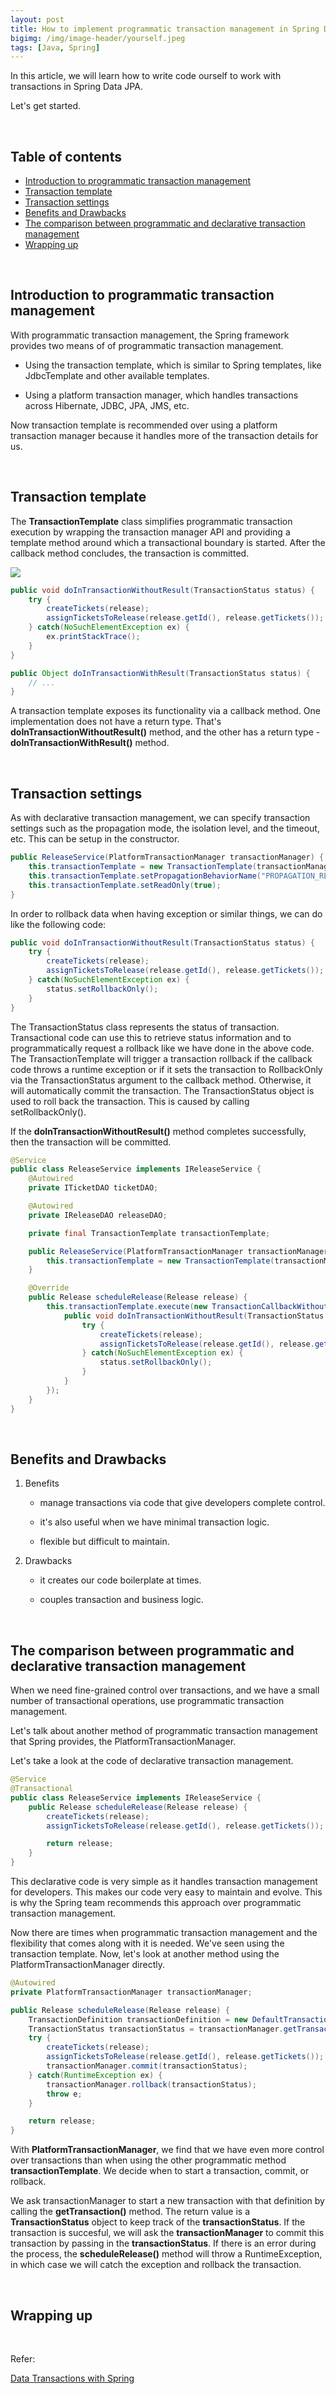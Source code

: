 ```yaml
---
layout: post
title: How to implement programmatic transaction management in Spring Data JPA
bigimg: /img/image-header/yourself.jpeg
tags: [Java, Spring]
---
```


In this article, we will learn how to write code ourself to work with transactions in Spring Data JPA.

Let's get started.

<br>

## Table of contents
- [Introduction to programmatic transaction management](#introduction-to-programmatic-transaction-management)
- [Transaction template](#transaction-template)
- [Transaction settings](#transaction-settings)
- [Benefits and Drawbacks](#benefits-and-drawbacks)
- [The comparison between programmatic and declarative transaction management](#the-comparison-between-programmatic-and-declarative-transaction-management)
- [Wrapping up](#wrapping-up)

<br>

## Introduction to programmatic transaction management

With programmatic transaction management, the Spring framework provides two means of of programmatic transaction management.
- Using the transaction template, which is similar to Spring templates, like JdbcTemplate and other available templates.

- Using a platform transaction manager, which handles transactions across Hibernate, JDBC, JPA, JMS, etc.

Now transaction template is recommended over using a platform transaction manager because it handles more of the transaction details for us.


<br>

## Transaction template

The **TransactionTemplate** class simplifies programmatic transaction execution by wrapping the transaction manager API and providing a template method around which a transactional boundary is started. After the callback method concludes, the transaction is committed.

![](../img/Spring-Boot/transaction/transaction-template.png)

```java
public void doInTransactionWithoutResult(TransactionStatus status) {
    try {
        createTickets(release);
        assignTicketsToRelease(release.getId(), release.getTickets());
    } catch(NoSuchElementException ex) {
        ex.printStackTrace();
    }
}

public Object doInTransactionWithResult(TransactionStatus status) {
    // ...
}
```

A transaction template exposes its functionality via a callback method. One implementation does not have a return type. That's **doInTransactionWithoutResult()** method, and the other has a return type - **doInTransactionWithResult()** method.


<br>

## Transaction settings

As with declarative transaction management, we can specify transaction settings such as the propagation mode, the isolation level, and the timeout, etc. This can be setup in the constructor.

```java
public ReleaseService(PlatformTransactionManager transactionManager) {
    this.transactionTemplate = new TransactionTemplate(transactionManager);
    this.transactionTemplate.setPropagationBehaviorName("PROPAGATION_REQUIRES_NEW");
    this.transactionTemplate.setReadOnly(true);
}
```

In order to rollback data when having exception or similar things, we can do like the following code:

```java
public void doInTransactionWithoutResult(TransactionStatus status) {
    try {
        createTickets(release);
        assignTicketsToRelease(release.getId(), release.getTickets());
    } catch(NoSuchElementException ex) {
        status.setRollbackOnly();
    }
}
```

The TransactionStatus class represents the status of transaction. Transactional code can use this to retrieve status information and to programmatically request a rollback like we have done in the above code. The TransactionTemplate will trigger a transaction rollback if the callback code throws a runtime exception or if it sets the transaction to RollbackOnly via the TransactionStatus argument to the callback method. Otherwise, it will automatically commit the transaction. The TransactionStatus object is used to roll back the transaction. This is caused by calling setRollbackOnly().

If the **doInTransactionWithoutResult()** method completes successfully, then the transaction will be committed.

```java
@Service
public class ReleaseService implements IReleaseService {
    @Autowired
    private ITicketDAO ticketDAO;

    @Autowired
    private IReleaseDAO releaseDAO;

    private final TransactionTemplate transactionTemplate;

    public ReleaseService(PlatformTransactionManager transactionManager) {
        this.transactionTemplate = new TransactionTemplate(transactionManager);
    }

    @Override
    public Release scheduleRelease(Release release) {
        this.transactionTemplate.execute(new TransactionCallbackWithoutResult() {
            public void doInTransactionWithoutResult(TransactionStatus status) {
                try {
                    createTickets(release);
                    assignTicketsToRelease(release.getId(), release.getTickets());
                } catch(NoSuchElementException ex) {
                    status.setRollbackOnly();
                }
            }
        });
    }
}
```

<br>

## Benefits and Drawbacks
1. Benefits

    - manage transactions via code that give developers complete control.

    - it's also useful when we have minimal transaction logic.

    - flexible but difficult to maintain.

2. Drawbacks

    - it creates our code boilerplate at times.

    - couples transaction and business logic.

<br>

## The comparison between programmatic and declarative transaction management

When we need fine-grained control over transactions, and we have a small number of transactional operations, use programmatic transaction management.

Let's talk about another method of programmatic transaction management that Spring provides, the PlatformTransactionManager.

Let's take a look at the code of declarative transaction management.

```java
@Service
@Transactional
public class ReleaseService implements IReleaseService {
    public Release scheduleRelease(Release release) {
        createTickets(release);
        assignTicketsToRelease(release.getId(), release.getTickets());

        return release;
    }
}
```

This declarative code is very simple as it handles transaction management for developers. This makes our code very easy to maintain and evolve. This is why the Spring team recommends this approach over programmatic transaction management.

Now there are times when programmatic transaction management and the flexibility that comes along with it is needed. We've seen using the transaction template. Now, let's look at another method using the PlatformTransactionManager directly.

```java
@Autowired
private PlatformTransactionManager transactionManager;

public Release scheduleRelease(Release release) {
    TransactionDefinition transactionDefinition = new DefaultTransactionDefinition();
    TransactionStatus transactionStatus = transactionManager.getTransaction(transactionDefinition);
    try {
        createTickets(release);
        assignTicketsToRelease(release.getId(), release.getTickets());
        transactionManager.commit(transactionStatus);
    } catch(RuntimeException ex) {
        transactionManager.rollback(transactionStatus);
        throw e;
    }

    return release;
}
```

With **PlatformTransactionManager**, we find that we have even more control over transactions than when using the other programmatic method **transactionTemplate**. We decide when to start a transaction, commit, or rollback.

We ask transactionManager to start a new transaction with that definition by calling the **getTransaction()** method. The return value is a **TransactionStatus** object to keep track of the **transactionStatus**. If the transaction is succesful, we will ask the **transactionManager** to commit this transaction by passing in the **transactionStatus**. If there is an error during the process, the **scheduleRelease()** method will throw a RuntimeException, in which case we will catch the exception and rollback the transaction.


<br>

## Wrapping up




<br>

Refer:

[Data Transactions with Spring](https://app.pluralsight.com/library/courses/data-transactions-spring/table-of-contents)